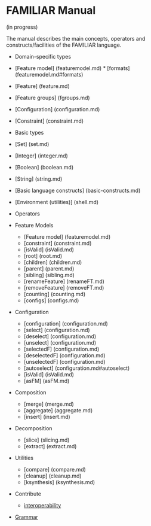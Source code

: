 # FAMILIAR Manual

(in progress) 

The manual describes the main concepts, operators and constructs/facilities of the FAMILIAR language.

 * Domain-specific types
  * [Feature model] (featuremodel.md)
    	* [formats] (featuremodel.md#formats) 
  * [Feature] (feature.md)
  * [Feature groups] (fgroups.md)
  * [Configuration] (configuration.md)
  * [Constraint] (constraint.md)

 * Basic types 
  * [Set] (set.md)
  * [Integer] (integer.md)
  * [Boolean] (boolean.md)
  * [String] (string.md)

 * [Basic language constructs] (basic-constructs.md)

 * [Environment (utilities)] (shell.md)
  
 * Operators
  * Feature Models
     * [Feature model] (featuremodel.md)
     * [constraint] (constraint.md)
     * [isValid] (isValid.md)
     * [root] (root.md)
     * [children] (children.md)
     * [parent] (parent.md)
     * [sibling] (sibling.md)
     * [renameFeature] (renameFT.md)
     * [removeFeature] (removeFT.md)
     * [counting] (counting.md)
     * [configs] (configs.md)

  * Configuration
     * [configuration] (configuration.md)
     * [select] (configuration.md)
     * [deselect] (configuration.md)
     * [unselect] (configuration.md)
     * [selectedF] (configuration.md)
     * [deselectedF] (configuration.md)
     * [unselectedF] (configuration.md)
     * [autoselect] (configuration.md#autoselect)
     * [isValid] (isValid.md)
     * [asFM] (asFM.md) 

  * Composition
     * [merge] (merge.md)
     * [aggregate] (aggregate.md)
     * [insert] (insert.md)

  * Decomposition
     * [slice] (slicing.md)
     * [extract] (extract.md)

  * Utilities
     * [compare] (compare.md)
     * [cleanup] (cleanup.md)
     * [ksynthesis] (ksynthesis.md)

  * Contribute
     * [interoperability](contribute/interoperability.md)

  * [Grammar](grammar.md)







